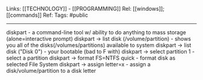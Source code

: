 Links: [[TECHNOLOGY]] - [[PROGRAMMING]]
Rel: [[windows]]; [[commands]]
Ref: 
Tags: #public 

--- 
diskpart - a command-line tool w/ ability to do anything to mass storage (alone=interactive prompt)
diskpart -> list disk (/volume/partition) - shows you all of the disks(/volumes/partitions) available to system
diskpart -> list disk ("Disk 0") - your bootable (bad to F with)
diskpart -> select partition 1 - select a partition
diskpart -> format FS=NTFS quick - format disk as selected File System
diskpart -> assign letter=x - assign a disk/volume/partition to a disk letter